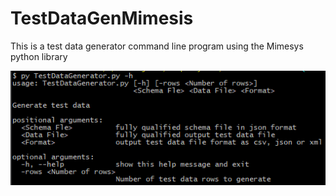 # TestDataGenMimesis
This is a test data generator command line program using the Mimesys python library

![](images/Usage.PNG)
